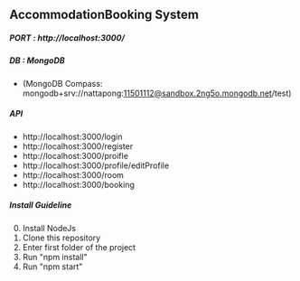 ## AccommodationBooking System

##### PORT : http://localhost:3000/

##### DB : MongoDB 
* (MongoDB Compass: mongodb+srv://nattapong:11501112@sandbox.2ng5o.mongodb.net/test)

##### API
* http://localhost:3000/login
* http://localhost:3000/register
* http://localhost:3000/proifle
* http://localhost:3000/profile/editProfile
* http://localhost:3000/room
* http://localhost:3000/booking

##### Install Guideline
0. Install NodeJs
1. Clone this repository
2. Enter first folder of the project
3. Run "npm install"
4. Run "npm start"

